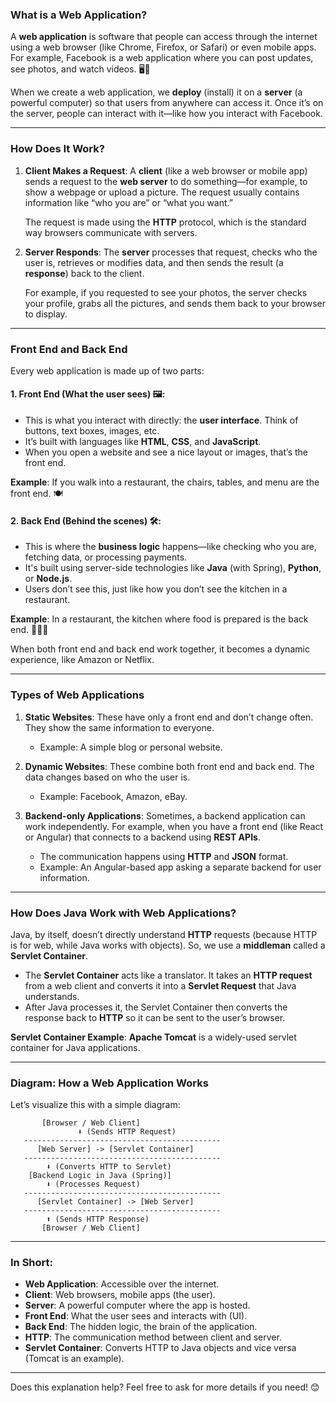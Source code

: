### **What is a Web Application?**
A **web application** is software that people can access through the internet using a web browser (like Chrome, Firefox, or Safari) or even mobile apps. For example, Facebook is a web application where you can post updates, see photos, and watch videos. 🖥️📱

When we create a web application, we **deploy** (install) it on a **server** (a powerful computer) so that users from anywhere can access it. Once it’s on the server, people can interact with it—like how you interact with Facebook.

---

### **How Does It Work?**
1. **Client Makes a Request**: 
   A **client** (like a web browser or mobile app) sends a request to the **web server** to do something—for example, to show a webpage or upload a picture. The request usually contains information like “who you are” or “what you want.”
   
   The request is made using the **HTTP** protocol, which is the standard way browsers communicate with servers.

2. **Server Responds**:
   The **server** processes that request, checks who the user is, retrieves or modifies data, and then sends the result (a **response**) back to the client.
   
   For example, if you requested to see your photos, the server checks your profile, grabs all the pictures, and sends them back to your browser to display.

---

### **Front End and Back End** 
Every web application is made up of two parts:

#### 1. **Front End** (What the user sees) 🖼️:
   - This is what you interact with directly: the **user interface**. Think of buttons, text boxes, images, etc.
   - It’s built with languages like **HTML**, **CSS**, and **JavaScript**.
   - When you open a website and see a nice layout or images, that’s the front end.

   **Example**: If you walk into a restaurant, the chairs, tables, and menu are the front end. 🍽️

#### 2. **Back End** (Behind the scenes) 🛠️:
   - This is where the **business logic** happens—like checking who you are, fetching data, or processing payments.
   - It's built using server-side technologies like **Java** (with Spring), **Python**, or **Node.js**.
   - Users don’t see this, just like how you don’t see the kitchen in a restaurant.

   **Example**: In a restaurant, the kitchen where food is prepared is the back end. 🍕👩‍🍳

When both front end and back end work together, it becomes a dynamic experience, like Amazon or Netflix.

---

### **Types of Web Applications**
1. **Static Websites**: These have only a front end and don’t change often. They show the same information to everyone.
   - Example: A simple blog or personal website.

2. **Dynamic Websites**: These combine both front end and back end. The data changes based on who the user is.
   - Example: Facebook, Amazon, eBay.

3. **Backend-only Applications**: Sometimes, a backend application can work independently. For example, when you have a front end (like React or Angular) that connects to a backend using **REST APIs**.
   - The communication happens using **HTTP** and **JSON** format.
   - Example: An Angular-based app asking a separate backend for user information.

---

### **How Does Java Work with Web Applications?**
Java, by itself, doesn’t directly understand **HTTP** requests (because HTTP is for web, while Java works with objects). So, we use a **middleman** called a **Servlet Container**.

- The **Servlet Container** acts like a translator. It takes an **HTTP request** from a web client and converts it into a **Servlet Request** that Java understands.
- After Java processes it, the Servlet Container then converts the response back to **HTTP** so it can be sent to the user’s browser.

**Servlet Container Example**: **Apache Tomcat** is a widely-used servlet container for Java applications.

---

### **Diagram: How a Web Application Works**

Let’s visualize this with a simple diagram:

```
       [Browser / Web Client]
               ⬇️ (Sends HTTP Request)
   --------------------------------------------
      [Web Server] -> [Servlet Container] 
   --------------------------------------------
        ⬇️ (Converts HTTP to Servlet)
    [Backend Logic in Java (Spring)]
        ⬇️ (Processes Request)
   --------------------------------------------
      [Servlet Container] -> [Web Server] 
   --------------------------------------------
        ⬆️ (Sends HTTP Response)
       [Browser / Web Client]
```

---

### **In Short**:
- **Web Application**: Accessible over the internet.
- **Client**: Web browsers, mobile apps (the user).
- **Server**: A powerful computer where the app is hosted.
- **Front End**: What the user sees and interacts with (UI).
- **Back End**: The hidden logic, the brain of the application.
- **HTTP**: The communication method between client and server.
- **Servlet Container**: Converts HTTP to Java objects and vice versa (Tomcat is an example).

---

Does this explanation help? Feel free to ask for more details if you need! 😊
